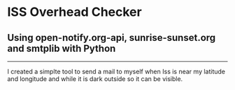 
# ISS Overhead Checker

## Using open-notify.org-api, sunrise-sunset.org and smtplib with Python

---

I created a simplte tool to send a mail to myself when Iss is near my latitude and longitude and while it is dark outside so it can be visible.
